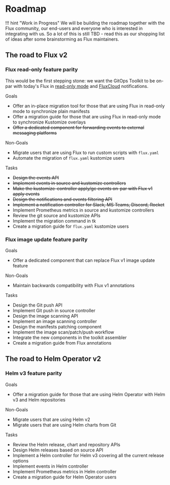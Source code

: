 # Roadmap

!!! hint "Work in Progress"
    We will be building the roadmap together with the Flux community,
    our end-users and everyone who is interested in integrating with us.
    So a lot of this is still TBD - read this as our shopping list of
    ideas after some brainstorming as Flux maintainers.

## The road to Flux v2

### Flux read-only feature parity

This would be the first stepping stone: we want the GitOps Toolkit to be on-par with today's Flux in
[read-only mode](https://github.com/fluxcd/flux/blob/master/docs/faq.md#can-i-run-flux-with-readonly-git-access)
and [FluxCloud](https://github.com/justinbarrick/fluxcloud) notifications.

Goals

- Offer an in-place migration tool for those that are using Flux in read-only mode to synchronize plain manifests
- Offer a migration guide for those that are using Flux in read-only mode to synchronize Kustomize overlays
- ~~Offer a dedicated component for forwarding events to external messaging platforms~~

Non-Goals

- Migrate users that are using Flux to run custom scripts with `flux.yaml`
- Automate the migration of `flux.yaml` kustomize users

Tasks

- ~~Design the events API~~
- ~~Implement events in source and kustomize controllers~~
- ~~Make the kustomize-controller apply/gc events on-par with Flux v1 apply events~~
- ~~Design the notifications and events filtering API~~
- ~~Implement a notification controller for Slack, MS Teams, Discord, Rocket~~
- Implement Prometheus metrics in source and kustomize controllers
- Review the git source and kustomize APIs
- Implement the migration command in tk
- Create a migration guide for `flux.yaml` kustomize users

### Flux image update feature parity

Goals

- Offer a dedicated component that can replace Flux v1 image update feature

Non-Goals

- Maintain backwards compatibility with Flux v1 annotations

Tasks

- Design the Git push API
- Implement Git push in source controller
- Design the image scanning API
- Implement an image scanning controller
- Design the manifests patching component
- Implement the image scan/patch/push workflow
- Integrate the new components in the toolkit assembler
- Create a migration guide from Flux annotations

## The road to Helm Operator v2

### Helm v3 feature parity

Goals

- Offer a migration guide for those that are using Helm Operator with Helm v3 and Helm repositories

Non-Goals

- Migrate users that are using Helm v2
- Migrate users that are using Helm charts from Git

Tasks

- Review the Helm release, chart and repository APIs
- Design Helm releases based on source API
- Implement a Helm controller for Helm v3 covering all the current release options
- Implement events in Helm controller
- Implement Prometheus metrics in Helm controller
- Create a migration guide for Helm Operator users
